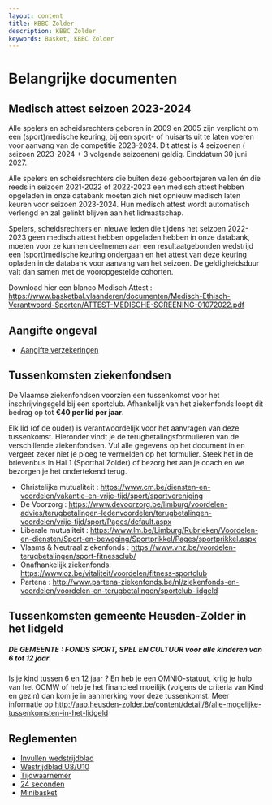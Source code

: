 ```yaml
---
layout: content
title: KBBC Zolder
description: KBBC Zolder
keywords: Basket, KBBC Zolder
---
```


# Belangrijke documenten

## Medisch attest seizoen 2023-2024   

Alle spelers en scheidsrechters geboren in 2009 en 2005 zijn verplicht om een (sport)medische keuring, bij een sport- of huisarts uit te laten voeren voor aanvang van de competitie 2023-2024. Dit attest is 4 seizoenen ( seizoen 2023-2024 + 3 volgende seizoenen) geldig. Einddatum 30 juni 2027.

Alle spelers en scheidsrechters die buiten deze geboortejaren vallen én die reeds in seizoen 2021-2022 of 2022-2023 een medisch attest hebben opgeladen in onze databank moeten zich niet opnieuw medisch laten keuren voor seizoen 2023-2024. Hun medisch attest wordt automatisch verlengd en zal gelinkt blijven aan het lidmaatschap.

Spelers, scheidsrechters en nieuwe leden die tijdens het seizoen 2022-2023 geen medisch attest hebben opgeladen hebben in onze databank, moeten voor ze kunnen deelnemen aan een resultaatgebonden wedstrijd een (sport)medische keuring ondergaan en het attest van deze keuring opladen in de databank voor aanvang van het seizoen. De geldigheidsduur valt dan samen met de vooropgestelde cohorten.

Download hier een blanco Medisch Attest : https://www.basketbal.vlaanderen/documenten/Medisch-Ethisch-Verantwoord-Sporten/ATTEST-MEDISCHE-SCREENING-01072022.pdf

## Aangifte ongeval   

 * [Aangifte verzekeringen](/club/documenten/verzekeringsformulier.pdf)
 
## Tussenkomsten ziekenfondsen

De Vlaamse ziekenfondsen voorzien een tussenkomst voor het inschrijvingsgeld bij een sportclub. Afhankelijk van het ziekenfonds loopt dit bedrag op tot **€40 per lid per jaar**.

Elk lid (of de ouder) is verantwoordelijk voor het aanvragen van deze tussenkomst.
Hieronder vindt je de terugbetalingsformulieren van de verschillende ziekenfondsen.
Vul alle gegevens op het document in en vergeet zeker niet je ploeg te vermelden op het formulier.
Steek het in de brievenbus in Hal 1 (Sporthal Zolder) of bezorg het aan je coach en we bezorgen je het ondertekend terug.

 * Christelijke mutualiteit :   https://www.cm.be/diensten-en-voordelen/vakantie-en-vrije-tijd/sport/sportvereniging 
 * De Voorzorg : https://www.devoorzorg.be/limburg/voordelen-advies/terugbetalingen-ledenvoordelen/terugbetalingen-voordelen/vrije-tijd/sport/Pages/default.aspx
 * Liberale mutualiteit : https://www.lm.be/Limburg/Rubrieken/Voordelen-en-diensten/Sport-en-beweging/Sportprikkel/Pages/sportprikkel.aspx 
 * Vlaams & Neutraal ziekenfonds : https://www.vnz.be/voordelen-terugbetalingen/sport-fitnessclub/ 
 * Onafhankelijk ziekenfonds: https://www.oz.be/vitaliteit/voordelen/fitness-sportclub 
 * Partena : http://www.partena-ziekenfonds.be/nl/ziekenfonds-en-voordelen/voordelen-en-terugbetalingen/sportclub-lidgeld

 ## Tussenkomsten gemeente Heusden-Zolder in het lidgeld
 
 ##### DE GEMEENTE : FONDS SPORT, SPEL EN CULTUUR voor alle kinderen van 6 tot 12 jaar
 
 Is je kind tussen 6 en 12 jaar ? En heb je een OMNIO-statuut, krijg je hulp van het OCMW of heb je het financieel moeilijk (volgens de criteria van Kind en gezin) dan kom je in aanmerking voor deze tussenkomst. Meer informatie op http://aap.heusden-zolder.be/content/detail/8/alle-mogelijke-tussenkomsten-in-het-lidgeld 
 
 ## Reglementen
  
 * [Invullen wedstrijdblad](/club/documenten/invullenwedstrijdblad.doc) 
 * [Westrijdblad U8/U10](/club/documenten/HandleidingwedstrijdbladU8_U10.pdf)
 * [Tijdwaarnemer](/club/documenten/regelstijdwaarnemer.doc)
 * [24 seconden](/club/documenten/24secondenregel.pdf)
 * [Minibasket](/club/documenten/minibasketdossierVBL.doc)
